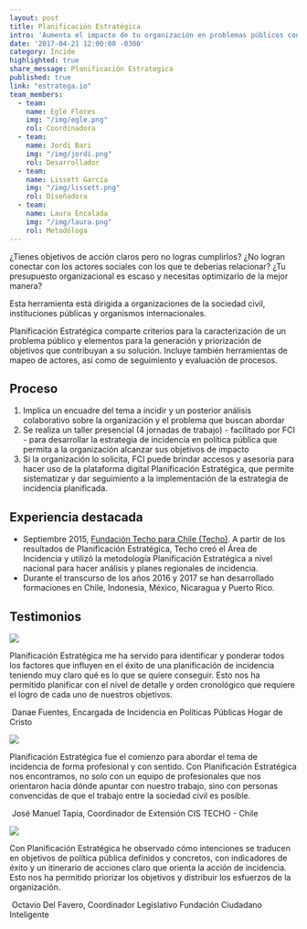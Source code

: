 ```yaml
---
layout: post
title: Planificación Estratégica
intro: 'Aumenta el impacto de tu organización en problemas públicos con herramientas sencillas y transformadoras.'
date: '2017-04-21 12:00:00 -0300'
category: Incide
highlighted: true
share_message: Planificación Estrategica
published: true
link: "estratega.io"
team_members:
  - team:
    name: Eglé Flores
    img: "/img/egle.png"
    rol: Coordinadora
  - team:
    name: Jordi Bari
    img: "/img/jordi.png"
    rol: Desarrollador
  - team:
    name: Lissett García
    img: "/img/lissett.png"
    rol: Diseñadora
  - team:
    name: Laura Encalada
    img: "/img/laura.png"
    rol: Metodóloga
---
```

¿Tienes objetivos de acción claros pero no logras cumplirlos? ¿No logran conectar con los actores sociales con los que te deberías relacionar? ¿Tu presupuesto organizacional es escaso y necesitas optimizarlo de la mejor manera?

Esta herramienta está dirigida a organizaciones de la sociedad civil, instituciones públicas y organismos internacionales.

Planificación Estratégica comparte criterios para la caracterización de un problema público y elementos para la generación y priorización de objetivos que contribuyan a su solución. Incluye también herramientas de mapeo de actores, así como de seguimiento y evaluación de procesos.

## Proceso
1. Implica un encuadre del tema a incidir y un posterior análisis colaborativo sobre la organización y el problema que buscan abordar
2. Se realiza un taller presencial (4 jornadas de trabajo) - facilitado por FCI - para desarrollar la estrategia de incidencia en política pública que permita a la organización alcanzar sus objetivos de impacto
3. Si la organización lo solicita, FCI puede brindar accesos y asesoría para hacer uso de la plataforma digital Planificación Estratégica, que permite sistematizar y dar seguimiento a la implementación de la estrategia de incidencia planificada.

## Experiencia destacada
- Septiembre 2015, [Fundación Techo para Chile (Techo)](http://www.techo.org/?gclid=CP3FheqLytICFcQEkQodH7cFYg). A partir de los resultados de Planificación Estratégica, Techo creó el Área de Incidencia y utilizó la metodología Planificación Estratégica a nivel nacional para hacer análisis y planes regionales de incidencia.
- Durante el transcurso de los años 2016 y 2017 se han desarrollado formaciones en Chile, Indonesia, México, Nicaragua y Puerto Rico.

## Testimonios

<div class="row mb-30 mt-30">
  <div class=".col-md-1 offset-md-1">
    <img src="{{ site.baseurl }}/img/quote.svg">
  </div>
  <div class="col-md-10">
    <p>Planificación Estratégica me ha servido para identificar y ponderar todos los factores que influyen en el éxito de una planificación de incidencia teniendo muy claro qué es lo que se quiere conseguir. Esto nos ha permitido planificar con el nivel de detalle y orden cronológico que requiere el logro de cada uno de nuestros objetivos.</p>
    <p>
      <img src="{{ site.baseurl }}/img/estratega/danae.png" class="rounded-circle" alt="">
      <span class="post-meta">Danae Fuentes, Encargada de Incidencia en Políticas Públicas Hogar de Cristo</span>
    </p>
  </div>
</div>

<div class="row mb-30 mt-30">
  <div class=".col-md-1 offset-md-1">
    <img src="{{ site.baseurl }}/img/quote.svg">
  </div>
  <div class="col-md-10">
    <p>Planificación Estratégica fue el comienzo para abordar el tema de incidencia de forma profesional y con sentido. Con Planificación Estratégica nos encontramos, no solo con un equipo de profesionales que nos orientaron hacia dónde apuntar con nuestro trabajo, sino con personas convencidas de que el trabajo entre la sociedad civil es posible.</p>
    <p>
      <img src="{{ site.baseurl }}/img/estratega/josemanuel.png" class="rounded-circle" alt="">
      <span class="post-meta">José Manuel Tapia, Coordinador de Extensión CIS TECHO - Chile</span>
    </p>
  </div>
</div>

<div class="row mb-30 mt-30">
  <div class=".col-md-1 offset-md-1">
    <img src="{{ site.baseurl }}/img/quote.svg">
  </div>
  <div class="col-md-10">
    <p>Con Planificación Estratégica he observado cómo intenciones se traducen en objetivos de política pública definidos y concretos, con indicadores de éxito y un itinerario de acciones claro que orienta la acción de incidencia. Esto nos ha permitido priorizar los objetivos y distribuir los esfuerzos de la organización.</p>
    <p>
      <img src="{{ site.baseurl }}/img/estratega/octavio.png" class="rounded-circle" alt="">
      <span class="post-meta">Octavio Del Favero, Coordinador Legislativo Fundación Ciudadano Inteligente</span>
    </p>
  </div>
</div>
